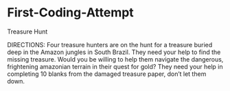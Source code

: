 # First-Coding-Attempt
Treasure Hunt

DIRECTIONS:
Four treasure hunters are on the hunt for a treasure buried deep in the
Amazon jungles in South Brazil. They need your help to find the missing treasure. 
Would you be willing to help them navigate the dangerous, frightening amazonian 
terrain in their quest for gold? They need your help in completing 10 blanks from 
the damaged treasure paper, don’t let them down.

